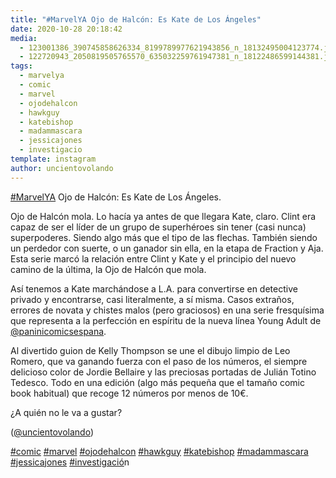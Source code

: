```yaml
---
title: "#MarvelYA Ojo de Halcón: Es Kate de Los Ángeles"
date: 2020-10-28 20:18:42
media: 
  - 123001386_390745858626334_8199789977621943856_n_18132495004123774.jpg
  - 122720943_2050819505765570_635032259761947381_n_18122486599144381.jpg
tags: 
  - marvelya
  - comic
  - marvel
  - ojodehalcon
  - hawkguy
  - katebishop
  - madammascara
  - jessicajones
  - investigacio
template: instagram
author: uncientovolando
---
```


[#MarvelYA](/tags/marvelya) Ojo de Halcón: Es Kate de Los Ángeles.


Ojo de Halcón mola. Lo hacía ya antes de que llegara Kate, claro. Clint era capaz de ser el líder de un grupo de superhéroes sin tener (casi nunca) superpoderes. Siendo algo más que el tipo de las flechas. También siendo un perdedor con suerte, o un ganador sin ella, en la etapa de Fraction y Aja. Esta serie marcó la relación entre Clint y Kate y el principio del nuevo camino de la última, la Ojo de Halcón que mola.


Así tenemos a Kate marchándose a L.A. para convertirse en detective privado y encontrarse, casi literalmente, a sí misma. Casos extraños, errores de novata y chistes malos (pero graciosos) en una serie fresquísima que representa a la perfección en espíritu de la nueva línea Young Adult de [@paninicomicsespana](https://instagram.com/paninicomicsespana).


Al divertido guion de Kelly Thompson se une el dibujo limpio de Leo Romero, que va ganando fuerza con el paso de los números, el siempre delicioso color de Jordie Bellaire y las preciosas portadas de Julián Totino Tedesco. Todo en una edición (algo más pequeña que el tamaño comic book habitual) que recoge 12 números por menos de 10€.


¿A quién no le va a gustar?


([@uncientovolando](https://instagram.com/uncientovolando))






[#comic](/tags/comic) [#marvel](/tags/marvel) [#ojodehalcon](/tags/ojodehalcon) [#hawkguy](/tags/hawkguy) [#katebishop](/tags/katebishop) [#madammascara](/tags/madammascara) [#jessicajones](/tags/jessicajones) [#investigacio](/tags/investigacio)́n
